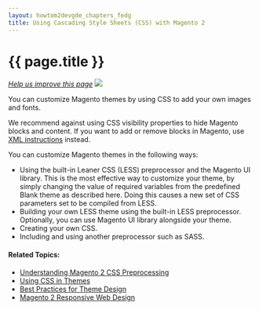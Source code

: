 ```yaml
---
layout: howtom2devgde_chapters_fedg
title: Using Cascading Style Sheets (CSS) with Magento 2 
---
```

 
<h1 id="fedg_css-overview">{{ page.title }}</h1>

<p><a href="{{ site.githuburl }}m2fedg/css/css-overview.md" target="_blank"><em>Help us improve this page</em></a>&nbsp;<img src="{{ site.baseurl }}common/images/newWindow.gif"/></p>

You can customize Magento themes by using CSS to add your own images and fonts. 

We recommend against using CSS visibility properties to hide Magento blocks and content. If you want to add or remove blocks in Magento, use <a href="{{ site.baseurl }}guides/v1.0/m2fedg/layout/layout-xml-instrux.html">XML instructions</a> instead.

You can customize Magento themes in the following ways:

*	Using the built-in Leaner CSS (LESS) preprocessor and the Magento UI library. This is the most effective way to customize your theme, by simply changing the value of required variables from the predefined Blank theme as described here. Doing this causes a new set of CSS parameters set to be compiled from LESS.
*	Building your own LESS theme using the built-in LESS preprocessor. Optionally, you can use Magento UI library alongside your theme.
*	Creating your own CSS.
*	Including and using another preprocessor such as SASS.


#### Related Topics:

*	<a href="{{ site.baseurl }}m2fedg/css/css-preprocess.html">Understanding Magento 2 CSS Preprocessing</a>
*	<a href="{{ site.baseurl }}m2fedg/css/css-themes.html">Using CSS in Themes</a>
*	<a href="{{ site.baseurl }}m2fedg/layout/layout-theme-bestpr.html">Best Practices for Theme Design</a>
*	<a href="{{ site.baseurl }}m2fedg/rwd/rwd_overview.html">Magento 2 Responsive Web Design</a>
